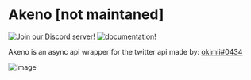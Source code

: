# Akeno [not maintaned]

[![Join our Discord server!](https://img.shields.io/badge/Discord-akeno-blueviolet)](https://discord.gg/bEevwUGMTG) [![documentation!](https://img.shields.io/badge/Docs-documentation-informational)](https://akeno.readthedocs.io/en/latest/)

Akeno is an async api wrapper for the twitter api made by: [okimii#0434](https://discord.com/users/637458038915203127)

![image](https://user-images.githubusercontent.com/92546867/154829984-e52d3267-861f-4275-a4a4-3f8f57db5aa1.png)

